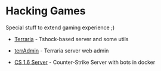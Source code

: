 # Hacking Games

Special stuff to extend gaming experience ;)

* [Terraria](Terraria/README.md) - Tshock-based server and some utils

* [terrAdmin](https://github.com/alexnd/terrAdmin) - Terraria server web admin

* [CS 1.6 Server](https://github.com/alexnd/cs16server) - Counter-Strike Server with bots in docker
